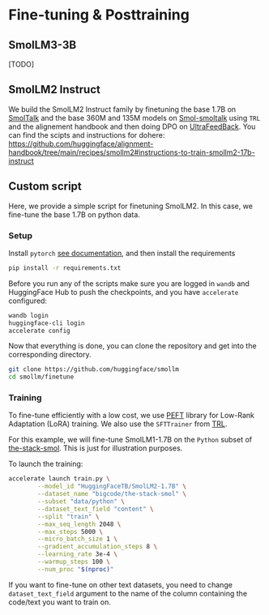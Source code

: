 # Fine-tuning & Posttraining

## SmolLM3-3B
[TODO]

## SmolLM2 Instruct

We build the SmolLM2 Instruct family by finetuning the base 1.7B on [SmolTalk](https://huggingface.co/datasets/HuggingFaceTB/smoltalk) and the base 360M and 135M models on [Smol-smoltalk](https://huggingface.co/datasets/HuggingFaceTB/smol-smoltalk) using `TRL` and the alignement handbook and then doing DPO on [UltraFeedBack](https://huggingface.co/datasets/openbmb/UltraFeedback). You can find the scipts and instructions for dohere: https://github.com/huggingface/alignment-handbook/tree/main/recipes/smollm2#instructions-to-train-smollm2-17b-instruct 

## Custom script
Here, we provide a simple script for finetuning SmolLM2. In this case, we fine-tune the base 1.7B on python data.

### Setup

Install `pytorch` [see documentation](https://pytorch.org/), and then install the requirements 
```bash
pip install -r requirements.txt
```

Before you run any of the scripts make sure you are logged in `wandb` and HuggingFace Hub to push the checkpoints, and you have `accelerate` configured:
```bash
wandb login
huggingface-cli login
accelerate config
``` 
Now that everything is done, you can clone the repository and get into the corresponding directory.

```bash
git clone https://github.com/huggingface/smollm
cd smollm/finetune
```

### Training
To fine-tune efficiently with a low cost, we use [PEFT](https://github.com/huggingface/peft) library for Low-Rank Adaptation (LoRA) training. We also use the `SFTTrainer` from [TRL](https://github.com/huggingface/trl).

For this example, we will fine-tune SmolLM1-1.7B on the `Python` subset of [the-stack-smol](https://huggingface.co/datasets/bigcode/the-stack-smol). This is just for illustration purposes.

To launch the training:
```bash
accelerate launch train.py \
        --model_id "HuggingFaceTB/SmolLM2-1.7B" \
        --dataset_name "bigcode/the-stack-smol" \
        --subset "data/python" \
        --dataset_text_field "content" \
        --split "train" \
        --max_seq_length 2048 \
        --max_steps 5000 \
        --micro_batch_size 1 \
        --gradient_accumulation_steps 8 \
        --learning_rate 3e-4 \
        --warmup_steps 100 \
        --num_proc "$(nproc)"
```

If you want to fine-tune on other text datasets, you need to change `dataset_text_field` argument to the name of the column containing the code/text you want to train on.



